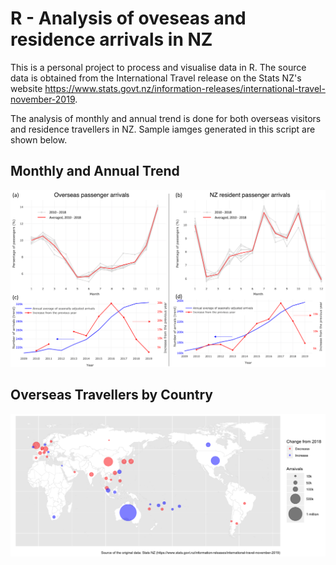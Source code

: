 # R - Analysis of oveseas and residence arrivals in NZ
This is a personal project to process and visualise data in R. The source data is obtained from the International Travel release on the Stats NZ's website https://www.stats.govt.nz/information-releases/international-travel-november-2019. 

The analysis of monthly and annual trend is done for both overseas visitors and residence travellers in NZ. Sample iamges generated in this script are shown below.

## Monthly and Annual Trend
![](images/NumberOfPassengers-1.png)

## Overseas Travellers by Country
![](images/WorldMap_OverseasTravellers.png)

